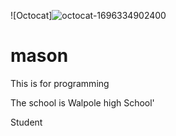 ![Octocat]![octocat-1696334902400](https://github.com/mm2027/mason/assets/146838324/f4c1d4e4-0b83-4a29-b39b-134e0bd94797)

# mason

This is for programming

The school is Walpole high School'

Student
